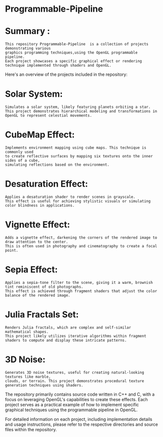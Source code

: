 # Programmable-Pipeline

# Summary : 
    This repository Programmable-Pipeline  is a collection of projects demonstrating various
    graphics programming techniques,using the OpenGL programmable pipeline. 
    Each project showcases a specific graphical effect or rendering technique implemented through shaders and OpenGL.​

Here's an overview of the projects included in the repository:

# Solar System:
    Simulates a solar system, likely featuring planets orbiting a star. 
    This project demonstrates hierarchical modeling and transformations in OpenGL to represent celestial movements.​

# CubeMap Effect:
    Implements environment mapping using cube maps. This technique is commonly used 
    to create reflective surfaces by mapping six textures onto the inner sides of a cube, 
    simulating reflections based on the environment.​

# Desaturation Effect:
    Applies a desaturation shader to render scenes in grayscale. 
    This effect is useful for achieving stylistic visuals or simulating color blindness in applications.​

# Vignette Effect:
    Adds a vignette effect, darkening the corners of the rendered image to draw attention to the center. 
    This is often used in photography and cinematography to create a focal point.​

# Sepia Effect:
    Applies a sepia-tone filter to the scene, giving it a warm, brownish tint reminiscent of old photographs.
    This effect is achieved through fragment shaders that adjust the color balance of the rendered image.​

# Julia Fractals Set:
    Renders Julia fractals, which are complex and self-similar mathematical shapes. 
    This project likely utilizes iterative algorithms within fragment shaders to compute and display these intricate patterns.​

# 3D Noise:
    Generates 3D noise textures, useful for creating natural-looking textures like marble, 
    clouds, or terrain. This project demonstrates procedural texture generation techniques using shaders.​


  The repository primarily contains source code written in C++ and C, with a focus on
leveraging OpenGL's capabilities to create these effects. Each project serves as a 
practical example of how to implement specific graphical techniques using the programmable pipeline in OpenGL.​

  For detailed information on each project, including implementation details and usage instructions, 
please refer to the respective directories and source files within the repository.
